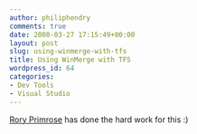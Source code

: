 ```yaml
---
author: philiphendry
comments: true
date: 2008-03-27 17:15:49+00:00
layout: post
slug: using-winmerge-with-tfs
title: Using WinMerge with TFS
wordpress_id: 64
categories:
- Dev Tools
- Visual Studio
---
```


[Rory Primrose](http://neovolve.com/archive/2007/06/19/using-winmerge-with-tfs.aspx) has done the hard work for this :)
